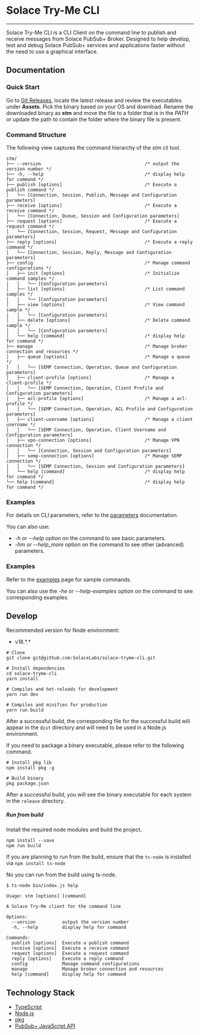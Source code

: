 # Solace Try-Me CLI

---

Solace Try-Me CLI is a CLI Client on the command line to publish and receive messages from Solace PubSub+ Broker. Designed to help develop, test and debug Solace PubSub+ services and applications faster without the need to use a graphical interface.

## Documentation

### Quick Start

Go to [Git Releases](https://github.com/SolaceLabs/solace-tryme-cli/releases), locate the latest release and review the executables under **Assets**. Pick the binary based on your OS and download. Rename the downloaded binary as **stm** and move the file to a folder that is in the *PATH* or update the path to contain the folder where the binary file is present.


### Command Structure

The following view captures the command hierarchy of the *stm* cli tool.

```
stm/
├── --version                                       /* output the version number */
├── -h, --help                                      /* display help for command */
├── publish [options]                               /* Execute a publish command */
│   └── [Connection, Session, Publish, Message and Configuration parameters]
├── receive [options]                               /* Execute a receive command */
│   └── [Connection, Queue, Session and Configuration parameters]
├── request [options]                               /* Execute a request command */
│   └── [Connection, Session, Request, Message and Configuration parameters]
├── reply [options]                                 /* Execute a reply command */
│   └── [Connection, Session, Reply, Message and Configuration parameters]
├── config                                          /* Manage command configurations */
│   ├── init [options]                              /* Initialize command samples */
│   │   └── [Configuration parameters]
│   ├── list [options]                              /* List command samples */
│   │   └── [Configuration parameters]
│   ├── view [options]                              /* View command sample */
│   │   └── [Configuration parameters]
│   ├── delete [options]                            /* Delete command sample */
│   │   └── [Configuration parameters]
│   └── help [command]                              /* display help for command */  
├── manage                                          /* Manage broker connection and resources */
│   ├── queue [options]                             /* Manage a queue */
│   │   └── [SEMP Connection, Operation, Queue and Configuration parameters]
│   ├── client-profile [options]                    /* Manage a client-profile */
│   │   └── [SEMP Connection, Operation, Client Profile and Configuration parameters]
│   ├── acl-profile [options]                       /* Manage a acl-profile */
│   │   └── [SEMP Connection, Operation, ACL Profile and Configuration parameters]
│   ├── client-username [options]                   /* Manage a client username */
│   │   └── [SEMP Connection, Operation, Client Username and Configuration parameters]
│   ├── vpn-connection [options]                    /* Manage VPN connection */
│   │   └── [Connection, Session and Configuration parameters]
│   ├── semp-connection [options]                   /* Manage SEMP connection */
│   │   └── [SEMP Connection, Session and Configuration parameters]
│   └── help [command]                              /* display help for command */
└── help [command]                                  /* display help for command */
```



### Examples

For details on CLI parameters, refer to the [parameters](PARAMETERS.md) documentation.

You can also use:
- _-h_ or _--help_ option on the command to see basic parameters.
- _-hm_ or _--help_more_ option on the command to see other (advanced) parameters.


### Examples

Refer to the [examples](EXAMPLES.md) page for sample commands. 

You can also use the _-he_ or _--help-examples_ option on the command to see corresponding examples.

## Develop

Recommended version for Node environment:

- v18.\*.\*

``` shell
# Clone
git clone git@github.com:SolaceLabs/solace-tryme-cli.git

# Install dependencies
cd solace-tryme-cli
yarn install

# Compiles and hot-reloads for development
yarn run dev

# Compiles and minifies for production
yarn run build
```

After a successful build, the corresponding file for the successful build will appear in the `dist` directory and will need to be used in a Node.js environment.

If you need to package a binary executable, please refer to the following command.

```shell
# Install pkg lib
npm install pkg -g

# Build binary
pkg package.json
```

After a successful build, you will see the binary executable for each system in the `release` directory.

##### Run from build

Install the required node modules and build the project.

```
npm install --save
npm run build
```

If you are planning to run from the build, ensure that the ``ts-node`` is installed via ``npm install ts-node``

No you can run from the build using ts-node.

```
$ ts-node bin/index.js help

Usage: stm [options] [command]

A Solace Try-Me client for the command line

Options:
  --version          output the version number
  -h, --help         display help for command

Commands:
  publish [options]  Execute a publish command
  receive [options]  Execute a receive command
  request [options]  Execute a request command
  reply [options]    Execute a reply command
  config             Manage command configurations
  manage             Manage broker connection and resources
  help [command]     display help for command
```
## Technology Stack

- [TypeScript](https://www.typescriptlang.org/)
- [Node.js](https://nodejs.org/en/)
- [pkg](https://github.com/vercel/pkg)
- [PubSub+ JavaScript API](https://docs.solace.com/API-Developer-Online-Ref-Documentation/nodejs/index.html)

